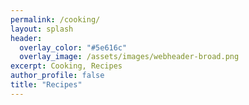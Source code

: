 ```yaml
---
permalink: /cooking/
layout: splash
header:
  overlay_color: "#5e616c"
  overlay_image: /assets/images/webheader-broad.png
excerpt: Cooking, Recipes
author_profile: false
title: "Recipes"
---
```

